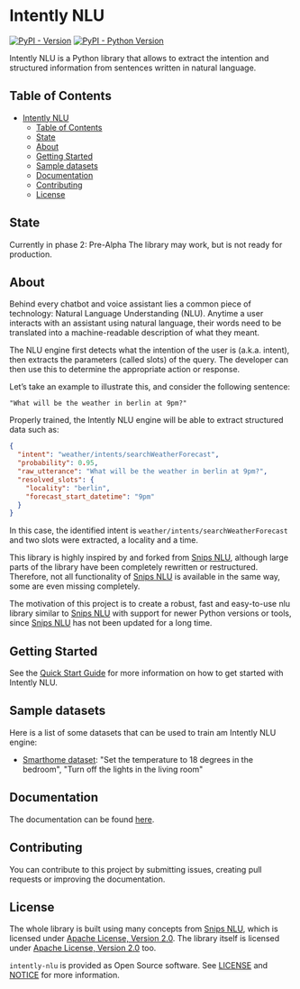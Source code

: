# Intently NLU

[![PyPI - Version](https://img.shields.io/pypi/v/intently-nlu.svg)](https://pypi.org/project/intently-nlu)
[![PyPI - Python Version](https://img.shields.io/pypi/pyversions/intently-nlu.svg)](https://pypi.org/project/intently-nlu)

Intently NLU is a Python library that allows to extract the intention and structured information from sentences written in natural language.

## Table of Contents

- [Intently NLU](#intently-nlu)
  - [Table of Contents](#table-of-contents)
  - [State](#state)
  - [About](#about)
  - [Getting Started](#getting-started)
  - [Sample datasets](#sample-datasets)
  - [Documentation](#documentation)
  - [Contributing](#contributing)
  - [License](#license)

## State

Currently in phase 2: Pre-Alpha
The library may work, but is not ready for production.

## About

Behind every chatbot and voice assistant lies a common piece of technology: Natural Language Understanding (NLU). Anytime a user interacts with an assistant using natural language, their words need to be translated into a machine-readable description of what they meant.

The NLU engine first detects what the intention of the user is (a.k.a. intent), then extracts the parameters (called slots) of the query. The developer can then use this to determine the appropriate action or response.

Let’s take an example to illustrate this, and consider the following sentence:

`"What will be the weather in berlin at 9pm?"`

Properly trained, the Intently NLU engine will be able to extract structured data such as:

```json
{
  "intent": "weather/intents/searchWeatherForecast",
  "probability": 0.95,
  "raw_utterance": "What will be the weather in berlin at 9pm?",
  "resolved_slots": {
    "locality": "berlin",
    "forecast_start_datetime": "9pm"
  }
}
```

In this case, the identified intent is `weather/intents/searchWeatherForecast` and two slots were extracted, a locality and a time.

This library is highly inspired by and forked from [Snips NLU](https://github.com/snipsco/snips-nlu), although large parts of the library have been completely rewritten or restructured. Therefore, not all functionality of [Snips NLU](https://github.com/snipsco/snips-nlu) is available in the same way, some are even missing completely.

The motivation of this project is to create a robust, fast and easy-to-use nlu library similar to [Snips NLU](https://github.com/snipsco/snips-nlu) with support for newer Python versions or tools, since [Snips NLU](https://github.com/snipsco/snips-nlu) has not been updated for a long time.

## Getting Started

See the [Quick Start Guide](https://encrystudio.github.io/intently-nlu/quickstart.html) for more information on how to get started with Intently NLU.

## Sample datasets

Here is a list of some datasets that can be used to train am Intently NLU engine:

- [Smarthome dataset](examples/example.json): "Set the temperature to 18 degrees in the bedroom", "Turn off the lights in the living room"

## Documentation

The documentation can be found [here](https://encrystudio.github.io/intently-nlu).

## Contributing

You can contribute to this project by submitting issues, creating pull requests or improving the documentation.

## License

The whole library is built using many concepts from [Snips NLU](https://github.com/snipsco/snips-nlu),
which is licensed under [Apache License, Version 2.0](https://opensource.org/license/apache-2-0).
The library itself is licensed under [Apache License, Version 2.0](https://opensource.org/license/apache-2-0) too.

`intently-nlu` is provided as Open Source software. See [LICENSE](LICENSE) and [NOTICE](NOTICE) for more information.
